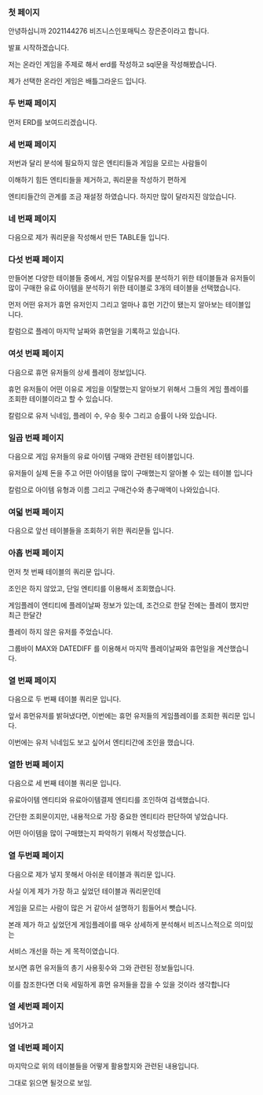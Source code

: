 ### 첫 페이지 



안녕하십니까 2021144276 비즈니스인포매틱스 장은준이라고 합니다.

발표 시작하겠습니다.



저는 온라인 게임을 주제로 해서 erd를 작성하고 sql문을 작성해봤습니다.

제가 선택한 온라인 게임은 배틀그라운드 입니다.



### 두 번째 페이지



먼저 ERD를 보여드리겠습니다.



### 세 번째 페이지



저번과 달리 분석에 필요하지 않은 엔티티들과 게임을 모르는 사람들이

이해하기 힘든 엔티티들을 제거하고, 쿼리문을 작성하기 편하게

엔티티들간의 관계를 조금 재설정 하였습니다. 하지만 많이 달라지진 않았습니다.



### 네 번째 페이지

다음으로 제가 쿼리문을 작성해서 만든 TABLE들 입니다.



### 다섯 번째 페이지



만들어본 다양한 테이블들 중에서, 게임 이탈유저를 분석하기 위한 테이블들과 유저들이 많이 구매한 유료 아이템을 분석하기 위한 테이블로  3개의 테이블을 선택했습니다.

먼저 어떤 유저가 휴먼 유저인지 그리고 얼마나 휴먼 기간이 됐는지 알아보는 테이블입니다.

칼럼으로 플레이 마지막 날짜와 휴먼일을 기록하고 있습니다. 



### 여섯 번째 페이지



다음으로 휴먼 유저들의 상세 플레이 정보입니다.

휴먼 유저들이 어떤 이유로 게임을 이탈했는지 알아보기 위해서 그들의 게임 플레이를 조회한 테이블이라고 할 수 있습니다.

칼럼으로 유저 닉네임, 플레이 수, 우승 횟수 그리고 승률이 나와 있습니다.



### 일곱 번째 페이지



다음으로 게임 유저들의 유료 아이템 구매와 관련된 테이블입니다.

유저들이 실제 돈을 주고 어떤 아이템을 많이 구매했는지 알아볼 수 있는 테이블 입니다

칼럼으로 아이템 유형과 이름 그리고 구매건수와 총구매액이 나와있습니다.



### 여덟 번째 페이지



다음으로 앞선 테이블들을 조회하기 위한 쿼리문들 입니다.



### 아홉 번째 페이지

먼저 첫 번째 테이블의 쿼리문 입니다.

조인은 하지 않았고, 단일 엔티티를 이용해서 조회했습니다.

게임플레이 엔티티에 플레이날짜 정보가 있는데, 조건으로 한달 전에는 플레이 했지만 최근 한달간

플레이 하지 않은 유저를 주었습니다.

그룹바이 MAX와 DATEDIFF 를 이용해서 마지막 플레이날짜와 휴먼일을 계산했습니다.



### 열 번째 페이지



다음으로 두 번째 테이블 쿼리문 입니다.

앞서 휴먼유저를 밝혀냈다면, 이번에는 휴먼 유저들의 게임플레이를 조회한 쿼리문 입니다.

이번에는 유저 닉네임도 보고 싶어서 엔티티간에 조인을 했습니다.



### 열한 번째 페이지



다음으로 세 번째 테이블 쿼리문 입니다.

유료아이템 엔티티와 유료아이템결제 엔티티를 조인하여 검색했습니다.

간단한 조회문이지만, 내용적으로 가장 중요한 엔티티라 판단하여 넣었습니다.

어떤 아이템을 많이 구매했는지 파악하기 위해서 작성했습니다.



### 열 두번째 페이지



다음으로 제가 넣지 못해서 아쉬운 테이블과 쿼리문 입니다.

사실 이게 제가 가장 하고 싶었던 테이블과 쿼리문인데

게임을 모르는 사람이 많은 거 같아서 설명하기 힘들어서 뺏습니다.



본래 제가 하고 싶었던게 게임플레이를 매우 상세하게 분석해서 비즈니스적으로 의미있는 

서비스 개선을 하는 게 목적이였습니다.

보시면 휴먼 유저들의 총기 사용횟수와 그와 관련된 정보들입니다.

이를 참조한다면 더욱 세밀하게 휴먼 유저들을 잡을 수 있을 것이라 생각합니다



### 열 세번째 페이지

넘어가고



### 열 네번째 페이지



마지막으로 위의 테이블들을 어떻게 활용할지와 관련된 내용입니다.



그대로 읽으면 될것으로 보임.





































